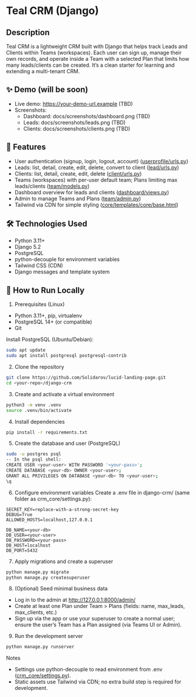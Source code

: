 # Teal CRM (Django)

## Description
Teal CRM is a lightweight CRM built with Django that helps track Leads and Clients within Teams (workspaces). Each user can sign up, manage their own records, and operate inside a Team with a selected Plan that limits how many leads/clients can be created. It’s a clean starter for learning and extending a multi-tenant CRM.

## ✨ Demo (will be soon)
- Live demo: https://your-demo-url.example (TBD)
- Screenshots:
  - Dashboard: docs/screenshots/dashboard.png (TBD)
  - Leads: docs/screenshots/leads.png (TBD)
  - Clients: docs/screenshots/clients.png (TBD)

## 🚀 Features
- User authentication (signup, login, logout, account) ([userprofile/urls.py](userprofile/urls.py))
- Leads: list, detail, create, edit, delete, convert to client ([lead/urls.py](lead/urls.py))
- Clients: list, detail, create, edit, delete ([client/urls.py](client/urls.py))
- Teams (workspaces) with per-user default team; Plans limiting max leads/clients ([team/models.py](team/models.py))
- Dashboard overview for leads and clients ([dashboard/views.py](dashboard/views.py))
- Admin to manage Teams and Plans ([team/admin.py](team/admin.py))
- Tailwind via CDN for simple styling ([core/templates/core/base.html](core/templates/core/base.html))

## 🛠️ Technologies Used
- Python 3.11+
- Django 5.2
- PostgreSQL
- python-decouple for environment variables
- Tailwind CSS (CDN)
- Django messages and template system

## 🏃 How to Run Locally

1) Prerequisites (Linux)
- Python 3.11+, pip, virtualenv
- PostgreSQL 14+ (or compatible)
- Git

Install PostgreSQL (Ubuntu/Debian):
```bash
sudo apt update
sudo apt install postgresql postgresql-contrib
```

2) Clone the repository
```bash
git clone https://github.com/Solidarov/lucid-landing-page.git
cd <your-repo>/django-crm
```

3) Create and activate a virtual environment
```bash
python3 -m venv .venv
source .venv/bin/activate
```

4) Install dependencies
```bash
pip install -r requirements.txt
```

5) Create the database and user (PostgreSQL)
```bash
sudo -u postgres psql
-- In the psql shell:
CREATE USER <your-user> WITH PASSWORD '<your-pass>';
CREATE DATABASE <your-db> OWNER <your-user>;
GRANT ALL PRIVILEGES ON DATABASE <your-db> TO <your-user>;
\q
```

6) Configure environment variables
Create a .env file in django-crm/ (same folder as crm_core/settings.py):
```env
SECRET_KEY=replace-with-a-strong-secret-key
DEBUG=True
ALLOWED_HOSTS=localhost,127.0.0.1

DB_NAME=<your-db>
DB_USER=<your-user>
DB_PASSWORD=<your-pass>
DB_HOST=localhost
DB_PORT=5432
```

7) Apply migrations and create a superuser
```bash
python manage.py migrate
python manage.py createsuperuser
```

8) (Optional) Seed minimal business data
- Log in to the admin at http://127.0.0.1:8000/admin/
- Create at least one Plan under Team > Plans (fields: name, max_leads, max_clients, etc.)
- Sign up via the app or use your superuser to create a normal user; ensure the user’s Team has a Plan assigned (via Teams UI or Admin).

9) Run the development server
```bash
python manage.py runserver
```
Notes
- Settings use python-decouple to read environment from .env ([crm_core/settings.py](crm_core/settings.py)).
- Static assets use Tailwind via CDN; no extra build step is required for development.
